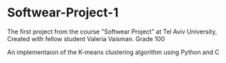 # Softwear-Project-1
The first project from the course "Softwear Project" at Tel Aviv University, Created with fellow student Valeria Vaisman.
Grade 100

An implementaion of the K-means clustering algorithm using Python and C
